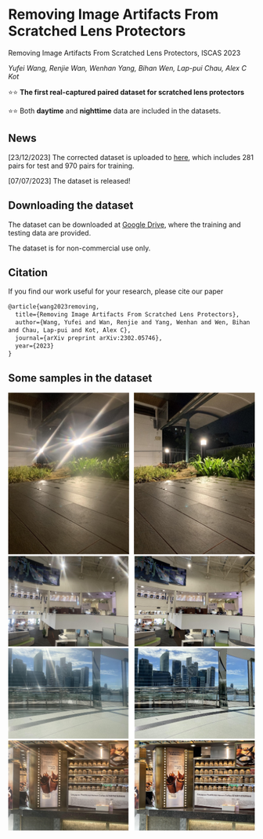 # Removing Image Artifacts From Scratched Lens Protectors
Removing Image Artifacts From Scratched Lens Protectors, ISCAS 2023

*Yufei Wang, Renjie Wan, Wenhan Yang, Bihan Wen, Lap-pui Chau, Alex C Kot*

⭐⭐ **The first real-captured paired dataset for scratched lens protectors**
 
⭐⭐ Both **daytime** and **nighttime** data are included in the datasets.

## News
[23/12/2023] The corrected dataset is uploaded to [here](https://github.com/wyf0912/flare-removal/releases/download/dataset/updated.zip), which includes 281 pairs for test and 970 pairs for training.

[07/07/2023] The dataset is released!

## Downloading the dataset
The dataset can be downloaded at [Google Drive](https://drive.google.com/drive/folders/1jP_Mny_-Qw6qjWUdWokzyFmIHkdHJq7W?usp=sharing), where the training and testing data are provided.

The dataset is for non-commercial use only.

## Citation
If you find our work useful for your research, please cite our paper
```
@article{wang2023removing,
  title={Removing Image Artifacts From Scratched Lens Protectors},
  author={Wang, Yufei and Wan, Renjie and Yang, Wenhan and Wen, Bihan and Chau, Lap-pui and Kot, Alex C},
  journal={arXiv preprint arXiv:2302.05746},
  year={2023}
}
```

## Some samples in the dataset
![](4.jpg)
![](1.jpg)
![](2.jpg)
![](3.jpg)

